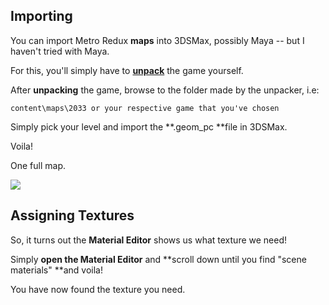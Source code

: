 ## Importing

You can import Metro Redux **maps** into 3DSMax, possibly Maya -- but I haven't tried with Maya.

For this, you'll simply have to [**unpack**](/metro-redux/tools.md) the game yourself.

After **unpacking** the game, browse to the folder made by the unpacker, i.e:

`content\maps\2033 or your respective game that you've chosen`

Simply pick your level and import the **.geom\_pc **file in 3DSMax.

Voila!

One full map.

![](https://i.imgur.com/7RL5m2P.png)

## Assigning Textures

So, it turns out the **Material Editor** shows us what texture we need!

Simply **open the Material Editor** and **scroll down until you find "scene materials" **and voila!

You have now found the texture you need.

